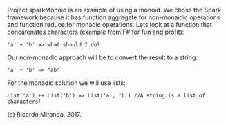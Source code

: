 Project sparkMonoid is an example of using a monoid. We chose the Spark framework because it has function aggregate for non-monaidic operations and function reduce for monadic operations. Lets look at a function that concatenates characters (example from [F# for fun and profit](https://fsharpforfunandprofit.com/posts/monoids-part3/ "F# for fun and profit")):

```
'a' + 'b' => what should I do?
```

Our non-monadic approach will be to convert the result to a string:

```
'a' + 'b' => "ab"
```

For the monadic solution we will use lists:

```
List('a') ++ List('b') => List('a', 'b') //A string is a list of characters!
```
(c) Ricardo Miranda, 2017.
